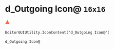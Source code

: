 # d_Outgoing Icon@ `16x16`
<img src="/img/d_Outgoing%20Icon@.png" width=16 height=16>

``` CSharp
EditorGUIUtility.IconContent("d_Outgoing Icon@")
```
```
d_Outgoing Icon@
```
